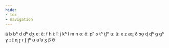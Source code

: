 ```yaml
---
hide:
- toc
- navigation
---
```

ä
b
bʰ
d
dʰ
d̠ʒ
eː
ẽː
f
h
iː
ĩː
j
kʰ
l
m
n
oː
õː
pʰ
s
tʰ
t̠ʃʰ
uː
ũː
x
z
æɪ̯
ð
ɔʊ̯
ɖ
ɖʰ
ɡ
ɡʰ
ɣ
ɪ
ɪ̃
ɳ
ɽ
ɾ
ʃ
ʈʰ
ʊ
ʊ̃
ʋ
ʒ
β
θ
